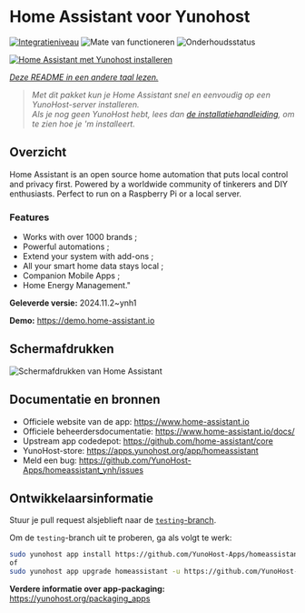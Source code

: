 <!--
NB: Deze README is automatisch gegenereerd door <https://github.com/YunoHost/apps/tree/master/tools/readme_generator>
Hij mag NIET handmatig aangepast worden.
-->

# Home Assistant voor Yunohost

[![Integratieniveau](https://dash.yunohost.org/integration/homeassistant.svg)](https://ci-apps.yunohost.org/ci/apps/homeassistant/) ![Mate van functioneren](https://ci-apps.yunohost.org/ci/badges/homeassistant.status.svg) ![Onderhoudsstatus](https://ci-apps.yunohost.org/ci/badges/homeassistant.maintain.svg)

[![Home Assistant met Yunohost installeren](https://install-app.yunohost.org/install-with-yunohost.svg)](https://install-app.yunohost.org/?app=homeassistant)

*[Deze README in een andere taal lezen.](./ALL_README.md)*

> *Met dit pakket kun je Home Assistant snel en eenvoudig op een YunoHost-server installeren.*  
> *Als je nog geen YunoHost hebt, lees dan [de installatiehandleiding](https://yunohost.org/install), om te zien hoe je 'm installeert.*

## Overzicht

Home Assistant is an open source home automation that puts local control and privacy first. Powered by a worldwide community of tinkerers and DIY enthusiasts. Perfect to run on a Raspberry Pi or a local server. 

### Features

- Works with over 1000 brands ;
- Powerful automations ;
- Extend your system with add-ons ;
- All your smart home data stays local ;
- Companion Mobile Apps ;
- Home Energy Management." 


**Geleverde versie:** 2024.11.2~ynh1

**Demo:** <https://demo.home-assistant.io>

## Schermafdrukken

![Schermafdrukken van Home Assistant](./doc/screenshots/screenshot1.png)

## Documentatie en bronnen

- Officiele website van de app: <https://www.home-assistant.io>
- Officiele beheerdersdocumentatie: <https://www.home-assistant.io/docs/>
- Upstream app codedepot: <https://github.com/home-assistant/core>
- YunoHost-store: <https://apps.yunohost.org/app/homeassistant>
- Meld een bug: <https://github.com/YunoHost-Apps/homeassistant_ynh/issues>

## Ontwikkelaarsinformatie

Stuur je pull request alsjeblieft naar de [`testing`-branch](https://github.com/YunoHost-Apps/homeassistant_ynh/tree/testing).

Om de `testing`-branch uit te proberen, ga als volgt te werk:

```bash
sudo yunohost app install https://github.com/YunoHost-Apps/homeassistant_ynh/tree/testing --debug
of
sudo yunohost app upgrade homeassistant -u https://github.com/YunoHost-Apps/homeassistant_ynh/tree/testing --debug
```

**Verdere informatie over app-packaging:** <https://yunohost.org/packaging_apps>
